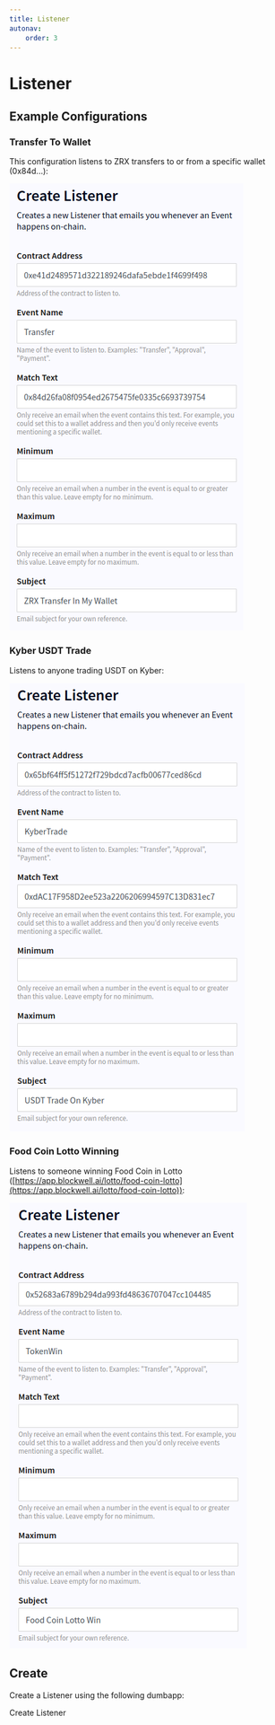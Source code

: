 ```yaml
---
title: Listener
autonav:
    order: 3
---
```


# Listener

## Example Configurations

### Transfer To Wallet

This configuration listens to ZRX transfers to or from a specific wallet
(0x84d...):

![ZRX Transfer](./img/zrx.png)

### Kyber USDT Trade

Listens to anyone trading USDT on Kyber:

![Kyber USDT](./img/kyber.png)

### Food Coin Lotto Winning

Listens to someone winning Food Coin in Lotto 
([https://app.blockwell.ai/lotto/food-coin-lotto](https://app.blockwell.ai/lotto/food-coin-lotto)):

![Lotto Win](./img/lotto.png)

## Create

Create a Listener using the following dumbapp:

<Qr code="jelsl0">Create Listener</Qr>
